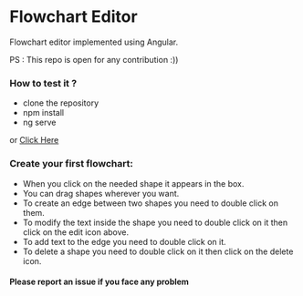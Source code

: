 
# Flowchart Editor

Flowchart editor implemented using Angular.


PS : This repo is open for any contribution :))





### How to test it ?
- clone the repository 
- npm install 
- ng serve

or [Click Here](https://angular-flowchart-editor.vercel.app)

### Create your first flowchart: 

- When you click on the needed shape it appears in the box.
- You can drag shapes wherever you want. 
- To create an edge between two shapes you need to double click on them. 
- To modify the text inside the shape you need to double click on it then click on the edit icon above. 
- To add text to the edge you need to double click on it.
- To delete a shape you need to double click on it then click on the delete icon.


#### Please report an issue if you face any problem
